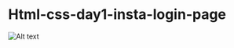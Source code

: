 # Html-css-day1-insta-login-page

![Alt text](file:///C:/Users/bhati/Pictures/Screenshots/Screenshot%202024-07-09%20021543.png)

